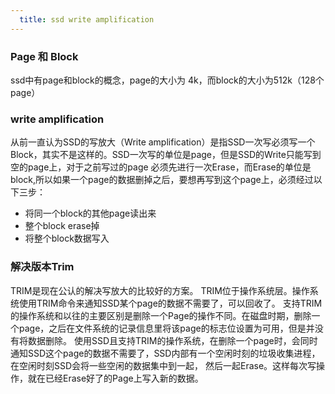 ```yaml
---
  title: ssd write amplification
---
```


### Page 和 Block

ssd中有page和block的概念，page的大小为 4k，而block的大小为512k（128个page）

### write amplification

从前一直认为SSD的写放大（Write amplification）是指SSD一次写必须写一个Block，其实不是这样的。SSD一次写的单位是page，但是SSD的Write只能写到空的page上，对于之前写过的page
必须先进行一次Erase，而Erase的单位是block,所以如果一个page的数据删掉之后，要想再写到这个page上，必须经过以下三步：

- 将同一个block的其他page读出来
- 整个block erase掉
- 将整个block数据写入

### 解决版本Trim
TRIM是现在公认的解决写放大的比较好的方案。
TRIM位于操作系统层。操作系统使用TRIM命令来通知SSD某个page的数据不需要了，可以回收了。
支持TRIM的操作系统和以往的主要区别是删除一个Page的操作不同。在磁盘时期，删除一个page，之后在文件系统的记录信息里将该page的标志位设置为可用，但是并没有将数据删除。
使用SSD且支持TRIM的操作系统，在删除一个page时，会同时通知SSD这个page的数据不需要了，SSD内部有一个空闲时刻的垃圾收集进程，在空闲时刻SSD会将一些空闲的数据集中到一起，
然后一起Erase。这样每次写操作，就在已经Erase好了的Page上写入新的数据。
